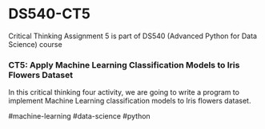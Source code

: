 # DS540-CT5
Critical Thinking Assignment 5 is part of DS540 (Advanced Python for Data Science) course

### CT5: Apply Machine Learning Classification Models to Iris Flowers Dataset

In this critical thinking four activity, we are going to write a program to implement Machine Learning classification models to Iris flowers dataset.

#machine-learning #data-science #python
